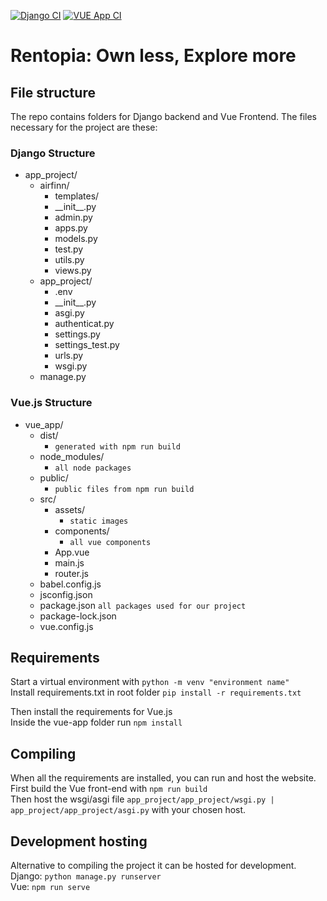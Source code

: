 [![Django CI](https://github.com/uit-inf-2900/Team11/actions/workflows/django.yml/badge.svg)](https://github.com/uit-inf-2900/Team11/actions/workflows/django.yml) [![VUE App CI](https://github.com/uit-inf-2900/Team11/actions/workflows/node.js.yml/badge.svg)](https://github.com/uit-inf-2900/Team11/actions/workflows/node.js.yml)

# Rentopia: Own less, Explore more

## File structure
The repo contains folders for Django backend and Vue Frontend.
The files necessary for the project are these:
    
### Django Structure
- app_project/   
    - airfinn/  
        - templates/    
        - \_\_init\_\_.py   
        - admin.py  
        - apps.py   
        - models.py     
        - test.py   
        - utils.py      
        - views.py  
    - app_project/
        - .env  
        - \_\_init\_\_.py
        - asgi.py
        - authenticat.py
        - settings.py
        - settings_test.py
        - urls.py
        - wsgi.py
    - manage.py
    
### Vue.js Structure
- vue_app/
    - dist/
        - `generated with npm run build`
    - node_modules/
        - `all node packages`
    - public/
        - `public files from npm run build`
    - src/
        - assets/
            - `static images`
        - components/
            - `all vue components`
        - App.vue
        - main.js
        - router.js
    - babel.config.js
    - jsconfig.json
    - package.json    `all packages used for our project`
    - package-lock.json
    - vue.config.js

## Requirements
Start a virtual environment with `python -m venv "environment name"`    
Install requirements.txt in root folder `pip install -r requirements.txt`    

Then install the requirements for Vue.js    
Inside the vue-app folder run `npm install`    
## Compiling
When all the requirements are installed, you can run and host the website.    
First build the Vue front-end with `npm run build`    
Then host the wsgi/asgi file `app_project/app_project/wsgi.py | app_project/app_project/asgi.py` with your chosen host.

## Development hosting
Alternative to compiling the project it can be hosted for development.    
Django: `python manage.py runserver`    
Vue: `npm run serve`
